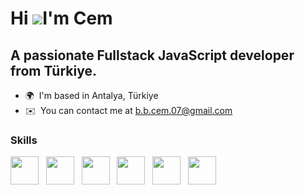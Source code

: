 # Hi ![](https://user-images.githubusercontent.com/18350557/176309783-0785949b-9127-417c-8b55-ab5a4333674e.gif)I'm Cem

## A passionate Fullstack JavaScript developer from Türkiye.

- 🌍  I'm based in Antalya, Türkiye
- ✉️  You can contact me at [b.b.cem.07@gmail.com](mailto:b.b.cem.07@gmail.com)

### Skills

<p align="left">
<img src="https://unpkg.com/piconss@1.0.0/icons/default/mongodb.svg" width="45" height="45" />&nbsp;&nbsp;
<img src="https://unpkg.com/piconss@1.0.0/icons/dark/expressDark.svg" width="45" height="45" />&nbsp;&nbsp;
<img src="https://unpkg.com/piconss@1.0.0/icons/default/reactjs.svg" width="45" height="45" />&nbsp;&nbsp;
<img src="https://unpkg.com/piconss@1.0.0/icons/default/nodejs.svg" width="45" height="45" />&nbsp;&nbsp;
<img src="https://unpkg.com/piconss@1.0.0/icons/default/tailwindcss.svg" width="45" height="45" />&nbsp;&nbsp;
<img src="https://unpkg.com/piconss@1.0.0/icons/default/python.svg" width="45" height="45" />&nbsp;&nbsp;
</p>
